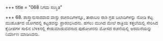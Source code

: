 +++
title = "068 ನಿಗಮ ಸಂಸ್ಥಿತ"

+++
68. ಶಾಸ್ತ್ರಾನುಸಾರವಾದ ವಾಸ್ತು ರಚನಾದಿಗಳನ್ನೂ, ತಾರಾಬಲ ರಾಶಿ ಗ್ರಹ ಬಲಾದಿಗಳನ್ನು ನೋಡಿ ಕೆಟ್ಟ  ಮುಹೂರ್ತದ ಯೋಗದಲ್ಲಿ ಕಟ್ಟಡವನ್ನು ಪ್ರಾರಂಭಿಸಿದನು. ಹಗಲು ಮುಗಿದ ಮೇಲೆ ರಾತ್ರಿಯ ಕತ್ತಲೆಯಲ್ಲಿ ಸೇರಿಸಿದ ಕೈದೀಪಗಳ ಸಾಲಿನ ಬೆಳಕಿನಲ್ಲಿ ಕೇಡುಮಾಡುವವನಾದ ಪುರೋಚನನು ಮೋಸದ ರಚನೆಯಲ್ಲಿ ಅರಮನೆಯನ್ನು ನಿರ್ಮಾಣ ಮಾಡಿಸಿದನು.